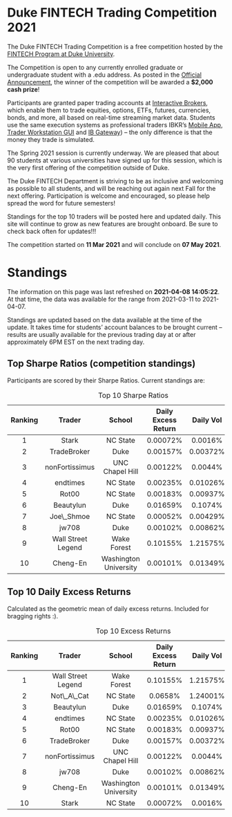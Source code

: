 
<!-- README.md is generated from README.Rmd. Please edit that file -->

# Duke FINTECH Trading Competition 2021

The Duke FINTECH Trading Competition is a free competition hosted by the
[FINTECH Program at Duke University](https://fintech.meng.duke.edu/).

The Competition is open to any currently enrolled graduate or
undergraduate student with a .edu address. As posted in the [Official
Announcement](https://fintech.meng.duke.edu/news/duke-fintech-program-announces-trading-competition),
the winner of the competition will be awarded a **$2,000 cash prize**!

Participants are granted paper trading accounts at [Interactive
Brokers](https://www.interactivebrokers.com/en/index.php?f=1338&gclid=CjwKCAjw6fCCBhBNEiwAem5SO84OkMDwq8mlx6lCjOmAmCNDUaLbhxtQuFSUlozy6iLEZtmsve2w-hoCQ9sQAvD_BwE),
which enable them to trade equities, options, ETFs, futures, currencies,
bonds, and more, all based on real-time streaming market data. Students
use the same execution systems as professional traders IBKR’s [Mobile
App](https://www.interactivebrokers.com/en/index.php?f=1300), [Trader
Workstation
GUI](https://www.interactivebrokers.com/en/index.php?f=16040) and [IB
Gateway](https://www.interactivebrokers.com/en/index.php?f=16457)) – the
only difference is that the money they trade is simulated.

The Spring 2021 session is currently underway. We are pleased that about
90 students at various universities have signed up for this session,
which is the very first offering of the competition outside of Duke.

The Duke FINTECH Department is striving to be as inclusive and welcoming
as possible to all students, and will be reaching out again next Fall
for the next offering. Participation is welcome and encouraged, so
please help spread the word for future semesters!

Standings for the top 10 traders will be posted here and updated daily.
This site will continue to grow as new features are brought onboard. Be
sure to check back often for updates!!!

The competition started on **11 Mar 2021** and will conclude on **07 May
2021**.

# Standings

The information on this page was last refreshed on **2021-04-08
14:05:22**. At that time, the data was available for the range from
2021-03-11 to 2021-04-07.

Standings are updated based on the data available at the time of the
update. It takes time for students’ account balances to be brought
current – results are usually available for the previous trading day at
or after approximately 6PM EST on the next trading day.

## Top Sharpe Ratios (competition standings)

Participants are scored by their Sharpe Ratios. Current standings are:
<table>
<caption>
Top 10 Sharpe Ratios
</caption>
<thead>
<tr>
<th style="text-align:center;">
Ranking
</th>
<th style="text-align:center;">
Trader
</th>
<th style="text-align:center;">
School
</th>
<th style="text-align:center;">
Daily Excess Return
</th>
<th style="text-align:center;">
Daily Vol
</th>
<th style="text-align:center;">
Sharpe Ratio
</th>
</tr>
</thead>
<tbody>
<tr>
<td style="text-align:center;">
1
</td>
<td style="text-align:center;">
Stark
</td>
<td style="text-align:center;">
NC State
</td>
<td style="text-align:center;">
0.00072%
</td>
<td style="text-align:center;">
0.0016%
</td>
<td style="text-align:center;">
0.451
</td>
</tr>
<tr>
<td style="text-align:center;">
2
</td>
<td style="text-align:center;">
TradeBroker
</td>
<td style="text-align:center;">
Duke
</td>
<td style="text-align:center;">
0.00157%
</td>
<td style="text-align:center;">
0.00372%
</td>
<td style="text-align:center;">
0.420
</td>
</tr>
<tr>
<td style="text-align:center;">
3
</td>
<td style="text-align:center;">
nonFortissimus
</td>
<td style="text-align:center;">
UNC Chapel Hill
</td>
<td style="text-align:center;">
0.00122%
</td>
<td style="text-align:center;">
0.0044%
</td>
<td style="text-align:center;">
0.278
</td>
</tr>
<tr>
<td style="text-align:center;">
4
</td>
<td style="text-align:center;">
endtimes
</td>
<td style="text-align:center;">
NC State
</td>
<td style="text-align:center;">
0.00235%
</td>
<td style="text-align:center;">
0.01026%
</td>
<td style="text-align:center;">
0.229
</td>
</tr>
<tr>
<td style="text-align:center;">
5
</td>
<td style="text-align:center;">
Rot00
</td>
<td style="text-align:center;">
NC State
</td>
<td style="text-align:center;">
0.00183%
</td>
<td style="text-align:center;">
0.00937%
</td>
<td style="text-align:center;">
0.195
</td>
</tr>
<tr>
<td style="text-align:center;">
6
</td>
<td style="text-align:center;">
Beautylun
</td>
<td style="text-align:center;">
Duke
</td>
<td style="text-align:center;">
0.01659%
</td>
<td style="text-align:center;">
0.1074%
</td>
<td style="text-align:center;">
0.154
</td>
</tr>
<tr>
<td style="text-align:center;">
7
</td>
<td style="text-align:center;">
Joe\_Shmoe
</td>
<td style="text-align:center;">
NC State
</td>
<td style="text-align:center;">
0.00052%
</td>
<td style="text-align:center;">
0.00429%
</td>
<td style="text-align:center;">
0.120
</td>
</tr>
<tr>
<td style="text-align:center;">
8
</td>
<td style="text-align:center;">
jw708
</td>
<td style="text-align:center;">
Duke
</td>
<td style="text-align:center;">
0.00102%
</td>
<td style="text-align:center;">
0.00862%
</td>
<td style="text-align:center;">
0.118
</td>
</tr>
<tr>
<td style="text-align:center;">
9
</td>
<td style="text-align:center;">
Wall Street Legend
</td>
<td style="text-align:center;">
Wake Forest
</td>
<td style="text-align:center;">
0.10155%
</td>
<td style="text-align:center;">
1.21575%
</td>
<td style="text-align:center;">
0.084
</td>
</tr>
<tr>
<td style="text-align:center;">
10
</td>
<td style="text-align:center;">
Cheng-En
</td>
<td style="text-align:center;">
Washington University
</td>
<td style="text-align:center;">
0.00101%
</td>
<td style="text-align:center;">
0.01349%
</td>
<td style="text-align:center;">
0.075
</td>
</tr>
</tbody>
</table>

## Top 10 Daily Excess Returns

Calculated as the geometric mean of daily excess returns. Included for
bragging rights :).

<table>
<caption>
Top 10 Excess Returns
</caption>
<thead>
<tr>
<th style="text-align:center;">
Ranking
</th>
<th style="text-align:center;">
Trader
</th>
<th style="text-align:center;">
School
</th>
<th style="text-align:center;">
Daily Excess Return
</th>
<th style="text-align:center;">
Daily Vol
</th>
<th style="text-align:center;">
Sharpe Ratio
</th>
</tr>
</thead>
<tbody>
<tr>
<td style="text-align:center;">
1
</td>
<td style="text-align:center;">
Wall Street Legend
</td>
<td style="text-align:center;">
Wake Forest
</td>
<td style="text-align:center;">
0.10155%
</td>
<td style="text-align:center;">
1.21575%
</td>
<td style="text-align:center;">
0.084
</td>
</tr>
<tr>
<td style="text-align:center;">
2
</td>
<td style="text-align:center;">
Not\_A\_Cat
</td>
<td style="text-align:center;">
NC State
</td>
<td style="text-align:center;">
0.0658%
</td>
<td style="text-align:center;">
1.24001%
</td>
<td style="text-align:center;">
0.053
</td>
</tr>
<tr>
<td style="text-align:center;">
3
</td>
<td style="text-align:center;">
Beautylun
</td>
<td style="text-align:center;">
Duke
</td>
<td style="text-align:center;">
0.01659%
</td>
<td style="text-align:center;">
0.1074%
</td>
<td style="text-align:center;">
0.154
</td>
</tr>
<tr>
<td style="text-align:center;">
4
</td>
<td style="text-align:center;">
endtimes
</td>
<td style="text-align:center;">
NC State
</td>
<td style="text-align:center;">
0.00235%
</td>
<td style="text-align:center;">
0.01026%
</td>
<td style="text-align:center;">
0.229
</td>
</tr>
<tr>
<td style="text-align:center;">
5
</td>
<td style="text-align:center;">
Rot00
</td>
<td style="text-align:center;">
NC State
</td>
<td style="text-align:center;">
0.00183%
</td>
<td style="text-align:center;">
0.00937%
</td>
<td style="text-align:center;">
0.195
</td>
</tr>
<tr>
<td style="text-align:center;">
6
</td>
<td style="text-align:center;">
TradeBroker
</td>
<td style="text-align:center;">
Duke
</td>
<td style="text-align:center;">
0.00157%
</td>
<td style="text-align:center;">
0.00372%
</td>
<td style="text-align:center;">
0.420
</td>
</tr>
<tr>
<td style="text-align:center;">
7
</td>
<td style="text-align:center;">
nonFortissimus
</td>
<td style="text-align:center;">
UNC Chapel Hill
</td>
<td style="text-align:center;">
0.00122%
</td>
<td style="text-align:center;">
0.0044%
</td>
<td style="text-align:center;">
0.278
</td>
</tr>
<tr>
<td style="text-align:center;">
8
</td>
<td style="text-align:center;">
jw708
</td>
<td style="text-align:center;">
Duke
</td>
<td style="text-align:center;">
0.00102%
</td>
<td style="text-align:center;">
0.00862%
</td>
<td style="text-align:center;">
0.118
</td>
</tr>
<tr>
<td style="text-align:center;">
9
</td>
<td style="text-align:center;">
Cheng-En
</td>
<td style="text-align:center;">
Washington University
</td>
<td style="text-align:center;">
0.00101%
</td>
<td style="text-align:center;">
0.01349%
</td>
<td style="text-align:center;">
0.075
</td>
</tr>
<tr>
<td style="text-align:center;">
10
</td>
<td style="text-align:center;">
Stark
</td>
<td style="text-align:center;">
NC State
</td>
<td style="text-align:center;">
0.00072%
</td>
<td style="text-align:center;">
0.0016%
</td>
<td style="text-align:center;">
0.451
</td>
</tr>
</tbody>
</table>
